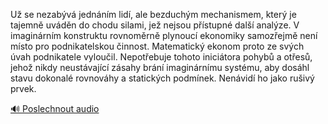 
Už se nezabývá jednáním lidí, ale bezduchým mechanismem, který je tajemně uváděn do chodu silami, jež nejsou přístupné další analýze. V imaginárním konstruktu rovnoměrně plynoucí ekonomiky samozřejmě není místo pro podnikatelskou činnost. Matematický ekonom proto ze svých úvah podnikatele vyloučil. Nepotřebuje tohoto iniciátora pohybů a otřesů, jehož nikdy neustávající zásahy brání imaginárnímu systému, aby dosáhl stavu dokonalé rovnováhy a statických podmínek. Nenávidí ho jako rušivý prvek.

[🔊 Poslechnout audio](/data/7-paragraphs/audio/chapter_140/para_001-U-se-nezabv-jednnm-lid-ale-bezduchm-mechan.mp3)

